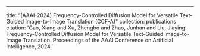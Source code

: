 ---
title: “(AAAI-2024) Frequency-Controlled Diffusion Model for Versatile Text-Guided Image-to-Image Translation (CCF-A)"
collection: publications
citation: 'Gao, Xiang and Xu, Zhengbo and Zhao, Junhan and Liu, Jiaying. Frequency-Controlled Diffusion Model for Versatile Text-Guided Image-to-Image Translation. Proceedings of the AAAI Conference on Artificial Intelligence, 2024.’
